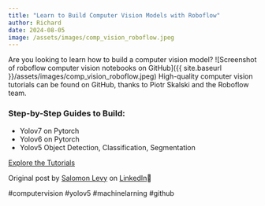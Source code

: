 ```yaml
---
title: "Learn to Build Computer Vision Models with Roboflow"
author: Richard
date: 2024-08-05
image: /assets/images/comp_vision_roboflow.jpeg
---
```


Are you looking to learn how to build a computer vision model?
![Screenshot of roboflow computer vision notebooks on GitHub]({{ site.baseurl }}/assets/images/comp_vision_roboflow.jpeg)
High-quality computer vision tutorials can be found on GitHub, thanks to Piotr Skalski and the Roboflow team.

### Step-by-Step Guides to Build:

- Yolov7 on Pytorch
- Yolov6 on Pytorch
- Yolov5 Object Detection, Classification, Segmentation

[Explore the Tutorials](https://github.com/roboflow/notebooks)

Original post by [Salomon Levy](https://www.linkedin.com/in/salomonlevy-kelley) on [LinkedIn](https://www.linkedin.com/feed/update/urn:li:activity:7011395129466912768?utm_source=share&utm_medium=member_desktop)🔗

#computervision #yolov5 #machinelarning #github
